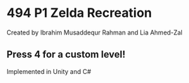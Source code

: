 # 494 P1 Zelda Recreation 
Created by Ibrahim Musaddequr Rahman and Lia Ahmed-Zal 
## **Press 4 for a custom level!** 
Implemented in Unity and C# 